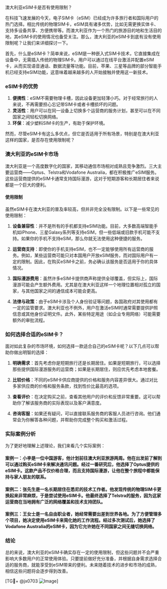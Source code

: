澳大利亚eSIM卡是否有使用限制？

在科技飞速发展的今天，电子SIM卡（eSIM）已经成为许多旅行者和国际用户的热门选择。相比传统的物理SIM卡，eSIM具有诸多优势，比如无需更换实体卡、支持多设备共享、方便携带等。而澳大利亚作为一个热门的旅游目的地和生活目的地，其eSIM卡的使用情况也备受关注。那么，澳大利亚的eSIM卡到底有没有使用限制呢？让我们来详细探讨一下。

首先，什么是eSIM卡？简单来说，eSIM是一种嵌入式SIM卡技术，它直接集成在设备中，无需插入传统的物理SIM卡。用户可以通过在线平台激活并配置eSIM卡，从而实现语音通话、数据流量等功能。目前，苹果、三星等品牌的部分智能手机已经支持eSIM功能，这意味着越来越多的人开始接触并使用这一新技术。

### eSIM卡的优势

1. **便携性**：eSIM不需要物理卡槽，因此设备更加轻薄小巧。对于经常旅行的人来说，不再需要担心忘记带SIM卡或者卡槽损坏的问题。
2. **灵活性**：用户可以在同一设备上切换多个运营商的服务计划，甚至可以在不同国家之间轻松切换网络。
3. **环保**：减少塑料SIM卡的生产，有助于保护环境。

然而，尽管eSIM卡有这么多优点，但它是否适用于所有场景，特别是在澳大利亚这样的国家，是否存在使用限制呢？

### 澳大利亚的eSIM卡市场

澳大利亚是一个高度数字化的国家，其移动通信市场相对成熟且竞争激烈。三大主要运营商——Optus、Telstra和Vodafone Australia，都在积极推广eSIM服务。这些运营商提供的eSIM卡通常支持国际漫游，这对于短期游客和长期居住者来说都是一个巨大的便利。

#### 使用限制

虽然eSIM卡在澳大利亚的普及率较高，但并非完全没有限制。以下是一些常见的使用限制：

1. **设备兼容性**：并不是所有的手机都支持eSIM功能。目前，大多数高端智能手机如iPhone、三星Galaxy系列等支持eSIM，但一些低端或旧款手机可能不支持。如果你的手机不支持eSIM，那么你就无法使用这种便捷的服务。

2. **运营商支持**：即使你的手机支持eSIM，也不一定能够使用所有运营商的服务。例如，某些运营商可能只对本国用户开放eSIM服务，而对国际用户有一定的限制。因此，在购买eSIM卡之前，务必确认该服务是否适用于你的具体情况。

3. **国际漫游费用**：虽然许多eSIM卡提供商声称提供全球覆盖，但实际上，国际漫游可能会产生额外费用。尤其是在澳大利亚这样一个地理位置相对孤立的国家，与其他国家之间的通信成本可能会更高。

4. **法律与政策**：由于eSIM卡涉及个人身份验证等问题，各国政府对其使用都有一定的监管要求。澳大利亚也不例外，用户在激活eSIM时通常需要提供护照信息或其他身份证明文件。此外，某些特定用途（如企业专用网络）可能需要额外的审批流程。

### 如何选择合适的eSIM卡？

面对如此复杂的市场环境，如何选择一款适合自己的eSIM卡呢？以下几点可以帮助你做出明智的选择：

1. **明确需求**：首先考虑你是短期旅行还是长期居住。如果是短期旅行，可以选择那些提供国际漫游服务的运营商；如果是长期居住，则应优先考虑本地套餐。

2. **比较价格**：不同的eSIM卡供应商提供的价格和服务内容差异很大。通过对比多家供应商的价格和服务条款，找到性价比最高的选项。

3. **查看评价**：在决定购买之前，查看其他用户的评价和反馈非常重要。这可以帮助你了解该服务商的实际表现以及客户满意度。

4. **咨询客服**：如果还有疑问，可以直接联系服务商的客服人员进行咨询。他们通常会为你解答各种问题，并帮助你完成整个购买和激活过程。

### 实际案例分析

为了更好地理解上述理论，我们来看几个实际案例：

#### 案例一：小李是一位中国游客，他计划前往澳大利亚旅游两周。他在出发前了解到可以通过购买eSIM卡来解决通讯问题。经过一番研究后，他选择了Optus提供的eSIM卡。这款产品不仅价格合理，而且支持国际漫游，让他在整个旅程中都能保持与家人朋友的联系。

#### 案例二：张先生是一名长期居住在悉尼的技术工作者。他发现传统的物理SIM卡更换起来非常麻烦，于是尝试使用eSIM卡。他最终选择了Telstra的服务，因为这家运营商在当地拥有广泛的网络覆盖和技术支持团队。

#### 案例三：王女士是一名自由职业者，她经常需要出差到世界各地。为了方便管理多个项目，她决定使用eSIM卡来简化她的工作流程。经过多次测试后，她选择了Vodafone Australia的eSIM卡，因为它允许她在不同国家之间无缝切换网络。

### 结论

总的来说，澳大利亚的eSIM卡确实存在一定的使用限制，但这些问题并不会严重影响大多数用户的正常使用体验。只要提前做好充分准备，并根据自身需求选择合适的服务商，就能享受到eSIM带来的便利。未来随着技术的进步和市场的成熟，相信这些问题将会逐步得到改善。

[TG💪+ @jx0703 ![Image](https://github.com/user-attachments/assets/dbca1d08-cadb-493c-b0ec-ad6f7a83f270)]
